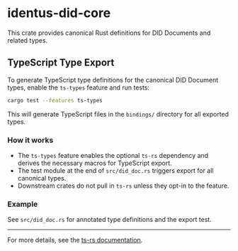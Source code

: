 # identus-did-core

This crate provides canonical Rust definitions for DID Documents and related types.

## TypeScript Type Export

To generate TypeScript type definitions for the canonical DID Document types, enable the `ts-types` feature and run tests:

```sh
cargo test --features ts-types
```

This will generate TypeScript files in the `bindings/` directory for all exported types.

### How it works
- The `ts-types` feature enables the optional `ts-rs` dependency and derives the necessary macros for TypeScript export.
- The test module at the end of `src/did_doc.rs` triggers export for all canonical types.
- Downstream crates do not pull in `ts-rs` unless they opt-in to the feature.

### Example
See `src/did_doc.rs` for annotated type definitions and the export test.

---

For more details, see the [ts-rs documentation](https://docs.rs/ts-rs/latest/ts_rs/).
